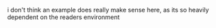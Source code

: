 


i don't think an example does really make sense here, as its so heavily dependent on the readers environment
